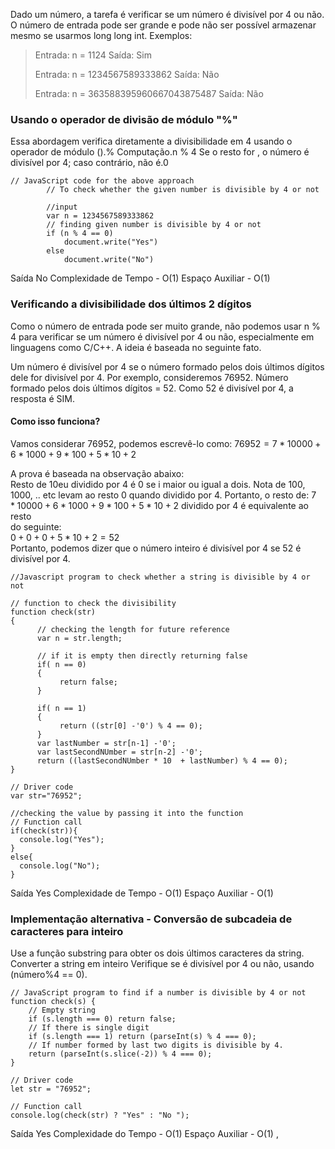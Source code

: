 Dado um número, a tarefa é verificar se um número é divisível por 4 ou não. O número de entrada pode ser grande e pode não ser possível armazenar mesmo se usarmos long long int.
Exemplos:

> Entrada: n = 1124
> Saída: Sim
> 
> Entrada: n = 1234567589333862
> Saída: Não
> 
> Entrada: n = 363588395960667043875487
> Saída: Não

### Usando o operador de divisão de módulo "%"
Essa abordagem verifica diretamente a divisibilidade em 4 usando o operador de módulo ().%
Computação.n % 4
Se o resto for , o número é divisível por 4; caso contrário, não é.0

```
// JavaScript code for the above approach
        // To check whether the given number is divisible by 4 or not

        //input 
        var n = 1234567589333862
        // finding given number is divisible by 4 or not
        if (n % 4 == 0)
            document.write("Yes")
        else
            document.write("No")
```

Saída
No
Complexidade de Tempo - O(1)
Espaço Auxiliar - O(1)

### Verificando a divisibilidade dos últimos 2 dígitos

Como o número de entrada pode ser muito grande, não podemos usar n % 4 para verificar se um número é divisível por 4 ou não, especialmente em linguagens como C/C++. A ideia é baseada no seguinte fato.

Um número é divisível por 4 se o número formado pelos dois últimos dígitos dele for divisível por 4. Por exemplo, consideremos 76952. Número formado pelos dois últimos dígitos = 52. Como 52 é divisível por 4, a resposta é SIM.

#### Como isso funciona? 
Vamos considerar 76952, podemos escrevê-lo como: $76952 = 7*10000 + 6*1000 + 9*100 + 5*10 + 2$

A prova é baseada na observação abaixo:  
Resto de 10eu dividido por 4 é 0 se i maior ou igual a dois. Nota de 100, 1000, .. etc levam ao resto 0 quando dividido por 4. Portanto, o resto de:
$7*10000 + 6*1000 + 9*100 + 5*10 + 2$ 
dividido por 4 é equivalente ao resto  
do seguinte:  
$0 + 0 + 0 + 5*10 + 2 = 52$  
Portanto, podemos dizer que o número inteiro é divisível por 4 se 52 é divisível por 4.

```
//Javascript program to check whether a string is divisible by 4 or not

// function to check the divisibility
function check(str)
{  
      // checking the length for future reference
      var n = str.length; 

      // if it is empty then directly returning false
      if( n == 0)
      {         
           return false;
      }
 
      if( n == 1)
      {
           return ((str[0] -'0') % 4 == 0); 
      }
      var lastNumber = str[n-1] -'0';
      var lastSecondNUmber = str[n-2] -'0';
      return ((lastSecondNUmber * 10  + lastNumber) % 4 == 0);    
}

// Driver code
var str="76952";

//checking the value by passing it into the function
// Function call
if(check(str)){
  console.log("Yes");
}
else{
  console.log("No");
}
```

Saída
Yes
Complexidade de Tempo - O(1)
Espaço Auxiliar - O(1)

### Implementação alternativa - Conversão de subcadeia de caracteres para inteiro

Use a função substring para obter os dois últimos caracteres da string.
Converter a string em inteiro
Verifique se é divisível por 4 ou não, usando (número%4 == 0).

```
// JavaScript program to find if a number is divisible by 4 or not
function check(s) {
    // Empty string
    if (s.length === 0) return false;
    // If there is single digit
    if (s.length === 1) return (parseInt(s) % 4 === 0);
    // If number formed by last two digits is divisible by 4.
    return (parseInt(s.slice(-2)) % 4 === 0);
}

// Driver code
let str = "76952";

// Function call
console.log(check(str) ? "Yes" : "No ");
```

Saída
Yes
Complexidade do Tempo - O(1)
Espaço Auxiliar - O(1)
,